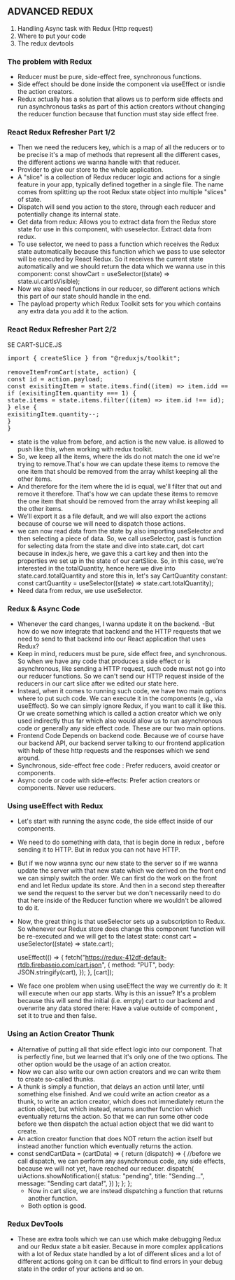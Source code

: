 ## ADVANCED REDUX

1. Handling Async task with Redux (Http request)
2. Where to put your code
3. The redux devtools

### The problem with Redux

- Reducer must be pure, side-effect free, synchronous functions.
- Side effect should be done inside the component via useEffect or isndie the action creators.
- Redux actually has a solution that allows us to perform side effects and run asynchronous tasks as part of this action creators without changing the reducer function because that function must stay side effect free.

### React Redux Refresher Part 1/2

- Then we need the reducers key, which is a map of all the reducers or to be precise it's a map of methods that represent all the different cases, the different actions we wanna handle with that reducer.
- Provider to give our store to the whole application.
- A "slice" is a collection of Redux reducer logic and actions for a single feature in your app, typically defined together in a single file. The name comes from splitting up the root Redux state object into multiple "slices" of state.
- Dispatch will send you action to the store, through each reducer and potentially change its internal state.
- Get data from redux: Allows you to extract data from the Redux store state for use in this component, with useselector. Extract data from redux.
- To use selector, we need to pass a function which receives the Redux state automatically because this function which we pass to use selector will be executed by React Redux. So it receives the current state automatically and we should return the data which we wanna use in this component: const showCart = useSelector((state) => state.ui.cartIsVisible);
- Now we also need functions in our reducer, so different actions which this part of our state should handle in the end.
- The payload property which Redux Toolkit sets for you which contains any extra data you add it to the action.

### React Redux Refresher Part 2/2

SE CART-SLICE.JS

<pre>
import { createSlice } from "@reduxjs/toolkit";

removeItemFromCart(state, action) {
const id = action.payload;
const exisitingItem = state.items.find((item) => item.idd == id);
if (exisitingItem.quantity === 1) {
state.items = state.items.filter((item) => item.id !== id);
} else {
exisitingItem.quantity--;
}
}
</pre>

- state is the value from before, and action is the new value. is allowed to push like this, when working with redux toolkit.
- So, we keep all the items, where the ids do not match the one id we're trying to remove.That's how we can update these items to remove the one item that should be removed from the array whilst keeping all the other items.
- And therefore for the item where the id is equal, we'll filter that out and remove it therefore. That's how we can update these items to remove the one item that should be removed from the array whilst keeping all the other items.
- We'll export it as a file default, and we will also export the actions because of course we will need to dispatch those actions.
- we can now read data from the state by also importing useSelector and then selecting a piece of data. So, we call useSelector, past is function for selecting data from the state and dive into state.cart, dot cart because in index.js here, we gave this a cart key and then into the properties we set up in the state of our cartSlice. So, in this case, we're interested in the totalQuantity, hence here we dive into state.card.totalQuantity and store this in, let's say CartQuantity constant: const cartQuantity = useSelector((state) => state.cart.totalQuantity);
- Need data from redux, we use useSelector.

### Redux & Async Code

- Whenever the card changes, I wanna update it on the backend.
  -But how do we now integrate that backend and the HTTP requests that we need to send to that backend into our React application that uses Redux?
- Keep in mind, reducers must be pure, side effect free, and synchronous. So when we have any code that produces a side effect or is asynchronous, like sending a HTTP request, such code must not go into our reducer functions. So we can't send our HTTP request inside of the reducers in our cart slice after we edited our state here.
- Instead, when it comes to running such code, we have two main options where to put such code. We can execute it in the components (e.g., via useEffect). So we can simply ignore Redux, if you want to call it like this. Or we create something which is called a action creator which we only used indirectly thus far which also would allow us to run asynchronous code or generally any side effect code. These are our two main options.
- Frontend Code Depends on backend code. Because we of course have our backend API, our backend server talking to our frontend application with help of these http requests and the responses which we send around.
- Synchronous, side-effect free code : Prefer reducers, avoid creator or components.
- Async code or code with side-effects: Prefer action creators or components. Never use reducers.

### Using useEffect with Redux

- Let's start with running the async code, the side effect inside of our components.
- We need to do something with data, that is begin done in redux , before sending it to HTTP. But in redux you can not have HTTP.
- But if we now wanna sync our new state to the server so if we wanna update the server with that new state which we derived on the front end we can simply switch the order. We can first do the work on the front end and let Redux update its store. And then in a second step thereafter we send the request to the server but we don't necessarily need to do that here inside of the Reducer function where we wouldn't be allowed to do it.
- Now, the great thing is that useSelector sets up a subscription to Redux. So whenever our Redux store does change this component function will be re-executed and we will get to the latest state:
  const cart = useSelector((state) => state.cart);

  useEffect(() => {
  fetch("https://redux-412df-default-rtdb.firebaseio.com/cart.json", {
  method: "PUT",
  body: JSON.stringify(cart),
  });
  }, [cart]);

- We face one problem when using useEffect the way we currently do it: It will execute when our app starts. Why is this an issue? It's a problem because this will send the initial (i.e. empty) cart to our backend and overwrite any data stored there: Have a value outside of component , set it to true and then false.

### Using an Action Creator Thunk

- Alternative of putting all that side effect logic into our component. That is perfectly fine, but we learned that it's only one of the two options. The other option would be the usage of an action creator.
- Now we can also write our own action creators and we can write them to create so-called thunks.
- A thunk is simply a function, that delays an action until later, until something else finished. And we could write an action creator as a thunk, to write an action creator, which does not immediately return the action object, but which instead, returns another function which eventually returns the action. So that we can run some other code before we then dispatch the actual action object that we did want to create.
- An action creator function that does NOT return the action itself but instead another function which eventually returns the action.
- const sendCartData = (cartData) => {
  return (dispatch) => {
  //before we call dispatch, we can perform any asynchronous code, any side effects, because we will not yet, have reached our reducer.
  dispatch(
  uiActions.showNotification({
  status: "pending",
  title: "Sending...",
  message: "Sending cart data!",
  })
  );
  };
  };
  - Now in cart slice, we are instead dispatching a function that returns another function.
  - Both option is good.

### Redux DevTools

- These are extra tools which we can use which make debugging Redux and our Redux state a bit easier. Because in more complex applications with a lot of Redux state handled by a lot of different slices and a lot of different actions going on it can be difficult to find errors in your debug state in the order of your actions and so on.
